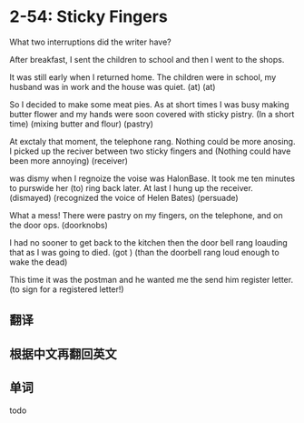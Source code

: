 # 2-54: Sticky Fingers

What two interruptions did the writer have?

After breakfast, I sent the children to school and then I went to the shops.

It was still early when I returned home. The children were in school, my husband was in work and the house was quiet.
                                                          (at)                      (at)

So I decided to make some meat pies. As at short times I was busy making butter flower and my hands were soon covered with sticky pistry.
                                     (In a short time)           (mixing butter and flour)                                       (pastry)

At exctaly that moment, the telephone rang. Nothing could be more anosing. I picked up the reciver between two sticky fingers and
                                          (Nothing could have been more annoying)         (receiver)

was dismy when I regnoize the voise was HalonBase. It took me ten minutes to purswide her (to) ring back later. At last I hung up the receiver.
   (dismayed)   (recognized the voice of Helen Bates)                       (persuade)

What a mess! There were pastry on my fingers, on the telephone, and on the door ops.
                                                                           (doorknobs)

I had no sooner to get back to the kitchen then the door bell rang loauding that as I was going to died.
               (got   )                   (than the doorbell rang loud enough to wake the dead)

This time it was the postman and he wanted me the send him register letter.
                                             (to sign for a registered letter!)

## 翻译

## 根据中文再翻回英文

## 单词

todo
